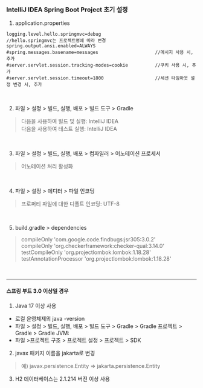 ### IntelliJ IDEA Spring Boot Project 초기 설정  
1. application.properties
```
logging.level.hello.springmvc=debug                    //hello.springmvc는 프로젝트명에 따라 변경
spring.output.ansi.enabled=ALWAYS
#spring.messages.basename=messages                     //메시지 사용 시, 추가  
#server.servlet.session.tracking-modes=cookie          //쿠키 사용 시, 추가
#server.servlet.session.timeout=1800                   //세션 타임아웃 설정 변경 시, 추가
```
<br>

2. 파일 > 설정 > 빌드, 실행, 배포 > 빌드 도구 > Gradle   
> 다음을 사용하여 빌드 및 실행: IntelliJ IDEA  
> 다음을 사용하여 테스트 실행: IntelliJ IDEA
<br>

3. 파일 > 설정 > 빌드, 실행, 배포 > 컴파일러 > 어노테이션 프로세서
> 어노테이션 처리 활성화
<br>

4. 파일 > 설정 > 에디터 > 파일 인코딩
> 프로퍼티 파일에 대한 디폴트 인코딩: UTF-8
<br>

5. build.gradle > dependencies
> compileOnly 'com.google.code.findbugs:jsr305:3.0.2'  
> compileOnly 'org.checkerframework:checker-qual:3.14.0'  
> testCompileOnly 'org.projectlombok:lombok:1.18.28'  
> testAnnotationProcessor 'org.projectlombok:lombok:1.18.28'  
<br>

--- 

#### 스프링 부트 3.0 이상일 경우  
1. Java 17 이상 사용
- 로컬 운영체제의 java -version
- 파일 > 설정 > 빌드, 실행, 배포 > 빌드 도구 > Gradle > Gradle 프로젝트 > Gradle > Gradle JVM:   
- 파일 >프로젝트 구조 > 프로젝트 설정 > 프로젝트 > SDK  
  
2. javax 패키지 이름을 jakarta로 변경     
> 예) javax.persistence.Entity => jakarta.persistence.Entity  
  
3. H2 데이터베이스는 2.1.214 버전 이상 사용   
<br>   
